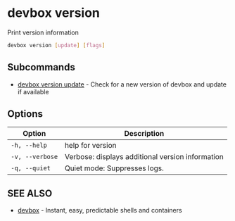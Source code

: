 # devbox version

Print version information

```bash
devbox version [update] [flags]
```

## Subcommands

* [devbox version update](devbox_version_update.md)	 - Check for a new version of devbox and update if available


## Options

<!-- Markdown Table of Options -->
| Option | Description |
| --- | --- |
| `-h, --help` | help for version |
| `-v, --verbose` | Verbose: displays additional version information |
| `-q, --quiet` | Quiet mode: Suppresses logs. |

## SEE ALSO

* [devbox](./devbox.md)	 - Instant, easy, predictable shells and containers


